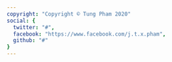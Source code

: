 ```yaml
---
copyright: "Copyright © Tung Pham 2020"
social: {
  twitter: "#",
  facebook: "https://www.facebook.com/j.t.x.pham",
  github: "#"
}
---
```

